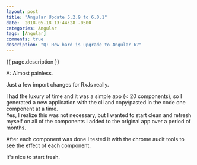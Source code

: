 ```yaml
---
layout: post
title: "Angular Update 5.2.9 to 6.0.1"
date:  2018-05-18 13:44:28 -0500
categories: Angular
tags: [Angular]
comments: true
description: "Q: How hard is upgrade to Angular 6?"
---  
```

{{ page.description }}  

A: Almost painless.

Just a few import changes for RxJs really.

I had the luxury of time and it was a simple app (< 20 components), so I generated a new application with the cli and copy/pasted in the code one component at a time.  
Yes, I realize this was not necessary, but I wanted to start clean and refresh myself on all of the components I added to the original app over a period of months.

After each component was done I tested it with the chrome audit tools to see the effect of each component.

It's nice to start fresh.